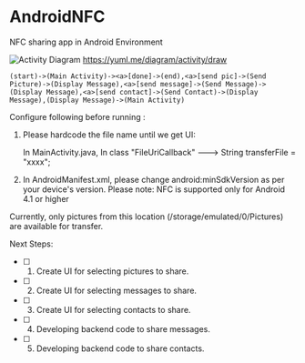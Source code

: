 # AndroidNFC
NFC sharing app in Android Environment

![Activity Diagram](http://yuml.me/bd9d42d5.png)
https://yuml.me/diagram/activity/draw

	(start)->(Main Activity)-><a>[done]->(end),<a>[send pic]->(Send Picture)->(Display Message),<a>[send message]->(Send Message)->(Display Message),<a>[send contact]->(Send Contact)->(Display Message),(Display Message)->(Main Activity)


Configure following before running :
1. Please hardcode the file name until we get UI:

	In MainActivity.java,
	In class "FileUriCallback" ---> String transferFile = "xxxx";

2. In AndroidManifest.xml, please change android:minSdkVersion as per your device's version.
	Please note: NFC is supported only for Android 4.1 or higher
	
Currently, only pictures from this location (/storage/emulated/0/Pictures) are available for transfer.

Next Steps:

- [ ] 1. Create UI for selecting pictures to share.
- [ ] 2. Create UI for selecting messages to share.
- [ ] 3. Create UI for selecting contacts to share.
- [ ] 4. Developing backend code to share messages.
- [ ] 5. Developing backend code to share contacts.




